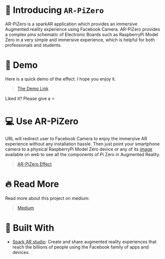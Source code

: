 # 👋 Introducing `AR-PiZero`
AR-PiZero is a sparkAR application which provides an immersive Augmented reality experience using Facebook Camera. AR-PiZero provides a complex pins schematic of Electronic Boards such as RaspberryPi Model Zero in a very simple and immersive experience, which is helpful for both professionals and students.

# 🚀 Demo
Here is a quick demo of the effect. I hope you enjoy it.

> [The Demo Link](https://www.youtube.com/watch?v=FrIwxU_Zrhs)

Liked it? Please give a ⭐️

# 💻 Use AR-PiZero
URL will redirect user to Facebook Camera to enjoy the immersive AR experience without any installation hassle. Then just point your smartphone camera to a physical RaspberryPi Model Zero device or any of its [image](https://github.com/ashleymavericks/AR-PiZero/blob/main/textures/RespberryPi-removebg-preview.png) available on web to see all the components of Pi Zero in Augmented Reality.

> [AR-PiZero Effect](https://www.facebook.com/fbcameraeffects/tryit/638474867603874/)

# 🔥 Read More
Read more about this project on medium:
> [Medium](https://link.medium.com/kLrcLXO1BZ)

# 🍔 Built With
- [Spark AR studio](https://sparkar.facebook.com/ar-studio/): Create and share augmented reality experiences that reach the billions of people using the Facebook family of apps and devices.







